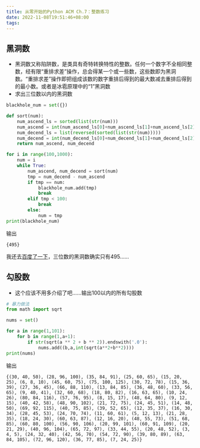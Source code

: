 ```yaml
---
title: 从零开始的Python ACM Ch.7：整数练习
date: 2022-11-08T19:51:46+08:00
tags:
---
```


## 黑洞数

- 黑洞数又称陷阱数，是类具有奇特转换特性的整数。任何一个数字不全相同整数，经有限“重排求差”操作，总会得某一个或一些数，这些数即为黑洞数。“重排求差”操作即把组成该数的数字重排后得到的最大数减去重排后得到的最小数。或者是冰雹原理中的“1”黑洞数
- 求出三位数以内的黑洞数

```python
blackhole_num = set({})

def sort(num):
    num_ascend_ls = sorted(list(str(num)))
    num_ascend = int(num_ascend_ls[0]+num_ascend_ls[1]+num_ascend_ls[2])
    num_decend_ls = list(reversed(sorted(list(str(num)))))
    num_decend = int(num_decend_ls[0]+num_decend_ls[1]+num_decend_ls[2])
    return num_ascend, num_decend

for i in range(100,1000):
    num = i
    while True:
        num_ascend, num_decend = sort(num)
        tmp = num_decend - num_ascend
        if tmp == num:
            blackhole_num.add(tmp)
            break
        elif tmp < 100:
            break
        else:
            num = tmp
print(blackhole_num)
```

输出

```
{495}
```

我还去[百度了一下](https://baike.baidu.com/item/%E9%BB%91%E6%B4%9E%E6%95%B0/761618)，三位数的黑洞数确实只有495……

## 勾股数

- 这个应该不用多介绍了吧……输出100以内的所有勾股数

```python
# 暴力做法
from math import sqrt

nums = set()

for a in range(1,101):
    for b in range(1,a+1):
        if str(sqrt(a ** 2 + b ** 2)).endswith('.0'):
            nums.add((b,a,int(sqrt(a**2+b**2))))
print(nums)
```

输出

```
{(30, 40, 50), (28, 96, 100), (35, 84, 91), (25, 60, 65), (15, 20, 25), (6, 8, 10), (45, 60, 75), (75, 100, 125), (30, 72, 78), (15, 36, 39), (27, 36, 45), (66, 88, 110), (13, 84, 85), (36, 48, 60), (33, 56, 65), (9, 40, 41), (32, 60, 68), (18, 80, 82), (16, 63, 65), (10, 24, 26), (80, 84, 116), (57, 76, 95), (8, 15, 17), (48, 64, 80), (9, 12, 15), (40, 42, 58), (48, 90, 102), (21, 72, 75), (24, 45, 51), (14, 48, 50), (69, 92, 115), (40, 75, 85), (39, 52, 65), (12, 35, 37), (16, 30, 34), (28, 45, 53), (24, 70, 74), (11, 60, 61), (5, 12, 13), (21, 28, 35), (18, 24, 30), (60, 63, 87), (12, 16, 20), (48, 55, 73), (51, 68, 85), (60, 80, 100), (56, 90, 106), (20, 99, 101), (60, 91, 109), (20, 21, 29), (40, 96, 104), (65, 72, 97), (33, 44, 55), (20, 48, 52), (3, 4, 5), (24, 32, 40), (42, 56, 70), (54, 72, 90), (39, 80, 89), (63, 84, 105), (72, 96, 120), (36, 77, 85), (7, 24, 25)}
```

